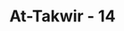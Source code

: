 ---
title: "At-Takwir - 14"
no: 14
arabic_no: ١٤
ayah: عَلِمَتْ نَفْسٌ مَّآ اَحْضَرَتْۗ
translation: "setiap jiwa akan mengetahui apa yang telah dikerjakannya. "
tafsir: "Jika semua peristiwa-peristiwa yang disebutkan sebelum ayat ini telah terjadi, tiap jiwa akan mengetahui apa yang telah dikerjakannya. Sebagian besar dari manusia ketika hidup di dunia tertipu oleh godaan setan. Mereka akan menjumpai amal perbuatan mereka pada hari Kiamat tidak diterima oleh Allah bahkan dijauhkan dari rahmat-Nya dan berada di bawah murka-Nya.\n\nOrang-orang yang amal perbuatannya diselubungi dengan ria, tidak mendapat faedah dari amalnya itu kecuali sekadar kepayahan dan kesulitan. Setiap orang wajib memandang kepada amal perbuatannya dengan kaca mata agama dan menimbangnya dengan timbangan yang benar, sebab Allah tidak menerima amal perbuatan melainkan yang muncul dari hati yang penuh dengan keimanan dan keikhlasan."
---